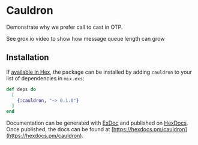 # Cauldron

Demonstrate why we prefer call to cast in OTP. 

See grox.io video to show how message queue length can grow

## Installation

If [available in Hex](https://hex.pm/docs/publish), the package can be installed
by adding `cauldron` to your list of dependencies in `mix.exs`:

```elixir
def deps do
  [
    {:cauldron, "~> 0.1.0"}
  ]
end
```

Documentation can be generated with [ExDoc](https://github.com/elixir-lang/ex_doc)
and published on [HexDocs](https://hexdocs.pm). Once published, the docs can
be found at [https://hexdocs.pm/cauldron](https://hexdocs.pm/cauldron).

